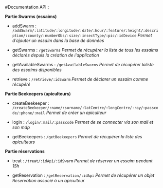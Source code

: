 #Documentation API :

**Partie Swarms (essaims)**
* addSwarm : `/addSwarm/:latitude/:longitude/:date/:hour/:feature/:height/:description/:county/:numberObs/:size/:insectType/:pic/:idDevice`
_Permet d'ajouter un essaim dans la base de données_

* getSwarms : `/getSwarms`
_Permet de récupérer la liste de tous les essaims déclarés depuis la création de l'application_


* getAvailableSwarms : `/getAvailableSwarms`
_Permet de récupérer laliste des essaims disponibles_


* retrieve : `/retrieve/:idSwarm`
_Permet de déclarer un essaim comme récupéré_

**Partie Beekeepers (apiculteurs)**

* createBeekeeper : `/createBeekeeper/:name/:surname/:latCentre/:longCentre/:ray/:passcode/:phone/:mail`
_Permet de créer un apiculteur_


*  login : `/login/:mail/:passcode`
_Permet de se connecter via son mail et son mdp_


* getBeekeepers : `/getBeekeepers`
_Permet de récupérer la liste des apiculteurs_


**Partie réservations**

* treat : `/treat/:idApi/:idSwarm`
_Permet de réserver un essaim pendant 15h_


* getReservation : `/getReservation/:idApi`
_Permet de récupérer un objet Reservation associé à un apiculteur_
